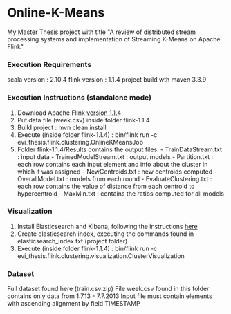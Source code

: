 # Online-K-Means
My Master Thesis project with title "A review of distributed stream processing systems and implementation of Streaming K-Means on Apache Flink"

### Execution Requirements
  scala version : 2.10.4
  flink version : 1.1.4
  project build wth maven 3.3.9

### Execution Instructions (standalone mode)
  1. Download Apache Flink [version 1.1.4](http://flink.apache.org/downloads.html)
  2. Put data file (week.csv) inside folder flink-1.1.4
  3. Build project : mvn clean install
  4. Execute (inside folder flink-1.1.4) :
  bin/flink run -c evi_thesis.flink.clustering.OnlineKMeansJob <path to file flink-online-kmeans-1.1.4- fat.jar>
  5. Folder flink-1.1.4/Results contains the output files:
    - TrainDataStream.txt : input data
    - TrainedModelStream.txt : output models
    - Partition.txt : each row contains each input element and info about the cluster in which it was
    assigned
    - NewCentroids.txt : new centroids computed
    - OverallModel.txt : models from each round
    - EvaluateClustering.txt : each row contains the value of distance from each centroid to
    hypercentroid
    - MaxMin.txt : contains the ratios computed for all models
### Visualization
  1. Install Elasticsearch and Kibana, following the instructions [here](http://training.data-artisans.com/elastic.html)
  2. Create elasticsearch index, executing the commands found in elasticsearch_index.txt (project
  folder)
  3. Execute (inside folder flink-1.1.4) :
  bin/flink run -c evi_thesis.flink.clustering.visualization.ClusterVisualization <path to file flink-online- kmeans-1.1.4-fat.jar>
### Dataset
  Full dataset found here (train.csv.zip)
  File week.csv found in this folder contains only data from 1.7.13 - 7.7.2013 Input file must contain elements with ascending alignment by field TIMESTAMP
